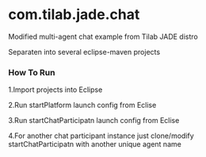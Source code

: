 # com.tilab.jade.chat
Modified multi-agent chat example from Tilab JADE distro

Separaten into several eclipse-maven projects

### How To Run

1.Import projects into Eclipse

2.Run startPlatform launch config from Eclise

3.Run startChatParticipatn launch config from Eclise

4.For another chat participant instance just clone/modify startChatParticipatn with another unique agent name
